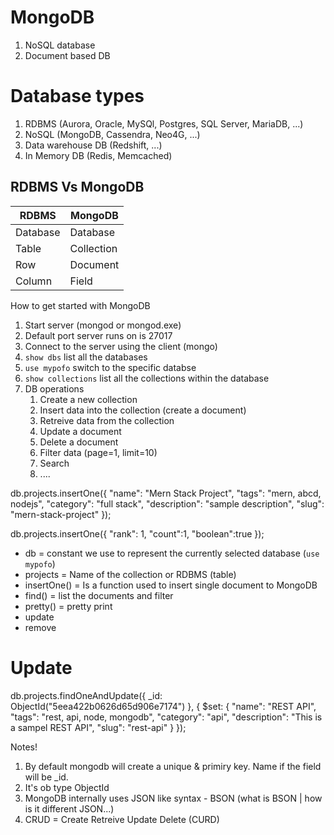 # MongoDB

1. NoSQL database
2. Document based DB

# Database types

1. RDBMS (Aurora, Oracle, MySQl, Postgres, SQL Server, MariaDB, ...)
2. NoSQL (MongoDB, Cassendra, Neo4G, ...)
3. Data warehouse DB (Redshift, ...)
4. In Memory DB (Redis, Memcached)

## RDBMS Vs MongoDB

| RDBMS    | MongoDB    |
| -------- | ---------- |
| Database | Database   |
| Table    | Collection |
| Row      | Document   |
| Column   | Field      |

How to get started with MongoDB

1. Start server (mongod or mongod.exe)
2. Default port server runs on is 27017
3. Connect to the server using the client (mongo)
4. `show dbs` list all the databases
5. `use mypofo` switch to the specific databse
6. `show collections` list all the collections within the database
7. DB operations
   1. Create a new collection
   2. Insert data into the collection (create a document)
   3. Retreive data from the collection
   4. Update a document
   5. Delete a document
   6. Filter data (page=1, limit=10)
   7. Search
   8. ....

db.projects.insertOne({
"name": "Mern Stack Project",
"tags": "mern, abcd, nodejs",
"category": "full stack",
"description": "sample description",
"slug": "mern-stack-project"
});

db.projects.insertOne({
"rank": 1,
"count":1,
"boolean":true
});

- db = constant we use to represent the currently selected database (`use mypofo`)
- projects = Name of the collection or RDBMS (table)
- insertOne() = Is a function used to insert single document to MongoDB
- find() = list the documents and filter
- pretty() = pretty print
- update
- remove

# Update

db.projects.findOneAndUpdate({
\_id: ObjectId("5eea422b0626d65d906e7174")
}, {
\$set: {
"name": "REST API",
"tags": "rest, api, node, mongodb",
"category": "api",
"description": "This is a sampel REST API",
"slug": "rest-api"
}
});

Notes!

1. By default mongodb will create a unique & primiry key. Name if the field will be \_id.
2. It's ob type ObjectId
3. MongoDB internally uses JSON like syntax - BSON (what is BSON | how is it different JSON...)
4. CRUD = Create Retreive Update Delete (CURD)
